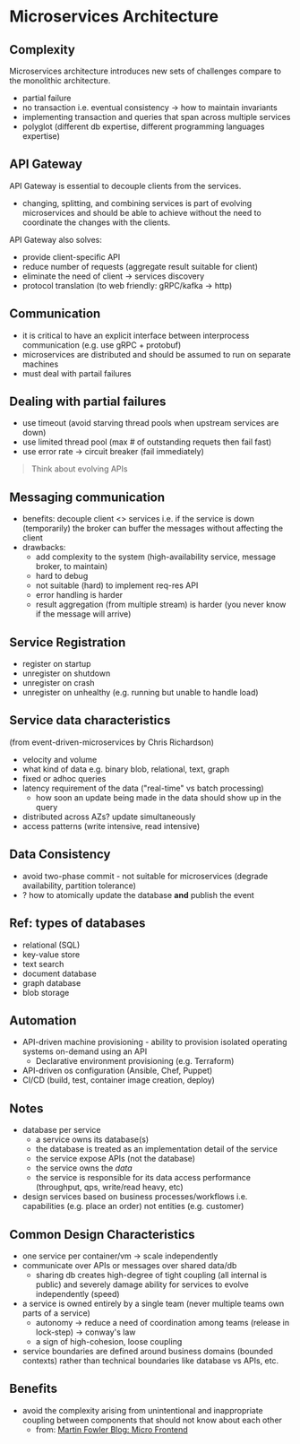 # Microservices Architecture

## Complexity
Microservices architecture introduces new sets of challenges compare to the monolithic architecture.
- partial failure
- no transaction i.e. eventual consistency -> how to maintain invariants
- implementing transaction and queries that span across multiple services
- polyglot (different db expertise, different programming languages expertise)

## API Gateway
API Gateway is essential to decouple clients from the services.
- changing, splitting, and combining services is part of evolving microservices and should be able to achieve without the need to coordinate the changes with the clients.

API Gateway also solves:
- provide client-specific API
- reduce number of requests (aggregate result suitable for client)
- eliminate the need of client -> services discovery
- protocol translation (to web friendly: gRPC/kafka -> http)

## Communication
- it is critical to have an explicit interface between interprocess communication (e.g. use gRPC + protobuf)
- microservices are distributed and should be assumed to run on separate machines
- must deal with partail failures

## Dealing with partial failures
- use timeout (avoid starving thread pools when upstream services are down)
- use limited thread pool (max # of outstanding requets then fail fast)
- use error rate -> circuit breaker (fail immediately)

> Think about evolving APIs

## Messaging communication
- benefits: decouple client <> services i.e. if the service is down (temporarily) the broker can buffer the messages without affecting the client
- drawbacks:
  - add complexity to the system (high-availability service, message broker, to maintain)
  - hard to debug
  - not suitable (hard) to implement req-res API
  - error handling is harder
  - result aggregation (from multiple stream) is harder (you never know if the message will arrive)
  
## Service Registration
- register on startup
- unregister on shutdown
- unregister on crash
- unregister on unhealthy (e.g. running but unable to handle load)

## Service data characteristics
(from event-driven-microservices by Chris Richardson)
- velocity and volume
- what kind of data e.g. binary blob, relational, text, graph
- fixed or adhoc queries
- latency requirement of the data ("real-time" vs batch processing)
  - how soon an update being made in the data should show up in the query
- distributed across AZs? update simultaneously
- access patterns (write intensive, read intensive)

## Data Consistency
- avoid two-phase commit - not suitable for microservices (degrade availability, partition tolerance)
- ? how to atomically update the database **and** publish the event

## Ref: types of databases
- relational (SQL)
- key-value store
- text search
- document database
- graph database
- blob storage

## Automation
- API-driven machine provisioning - ability to provision isolated operating systems on-demand using an API
  - Declarative environment provisioning (e.g. Terraform)
- API-driven os configuration (Ansible, Chef, Puppet)
- CI/CD (build, test, container image creation, deploy)

## Notes
- database per service
  - a service owns its database(s)
  - the database is treated as an implementation detail of the service
  - the service expose APIs (not the database)
  - the service owns the _data_
  - the service is responsible for its data access performance (throughput, qps, write/read heavy, etc)
- design services based on business processes/workflows i.e. capabilities (e.g. place an order) not entities (e.g. customer)

## Common Design Characteristics
- one service per container/vm -> scale independently
- communicate over APIs or messages over shared data/db
  - sharing db creates high-degree of tight coupling (all internal is public) and severely damage ability for services to evolve independently (speed)
- a service is owned entirely by a single team (never multiple teams own parts of a service)
  - autonomy -> reduce a need of coordination among teams (release in lock-step) -> conway's law
  - a sign of high-cohesion, loose coupling
- service boundaries are defined around business domains (bounded contexts) rather than technical boundaries like database vs APIs, etc.

## Benefits
- avoid the complexity arising from unintentional and inappropriate coupling between components that should not know about each other
  - from: [Martin Fowler Blog: Micro Frontend](https://martinfowler.com/articles/micro-frontends.html)
